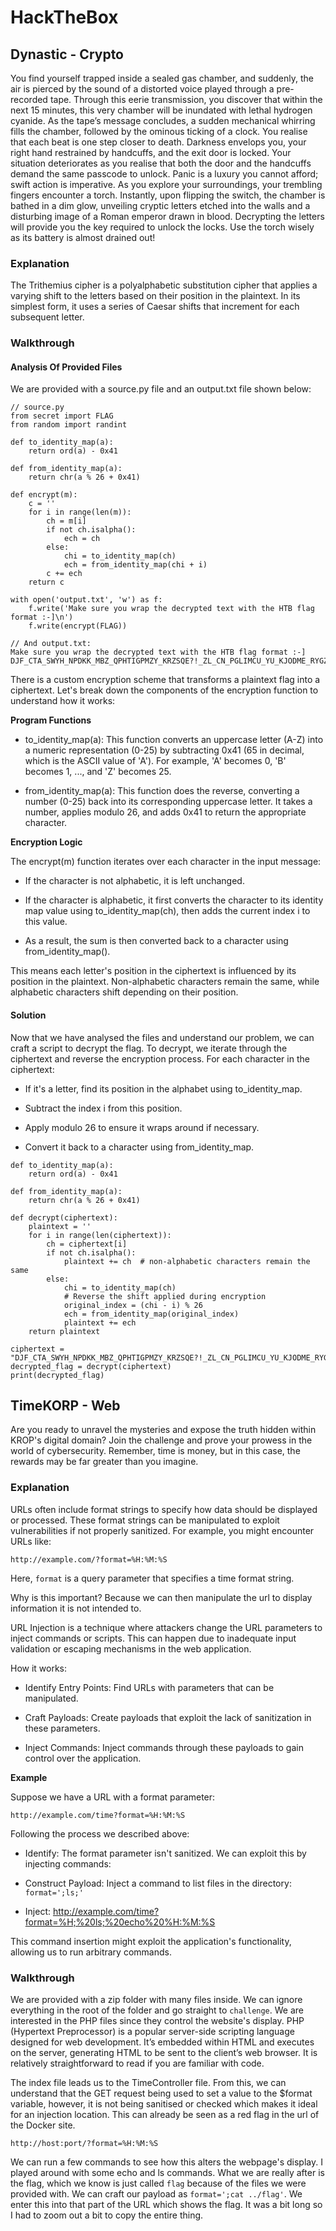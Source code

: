 # HackTheBox

## Dynastic - Crypto

You find yourself trapped inside a sealed gas chamber, and suddenly, the air is pierced by the sound of a distorted voice played through a pre-recorded tape. Through this eerie transmission, you discover that within the next 15 minutes, this very chamber will be inundated with lethal hydrogen cyanide. As the tape’s message concludes, a sudden mechanical whirring fills the chamber, followed by the ominous ticking of a clock. You realise that each beat is one step closer to death. Darkness envelops you, your right hand restrained by handcuffs, and the exit door is locked. Your situation deteriorates as you realise that both the door and the handcuffs demand the same passcode to unlock. Panic is a luxury you cannot afford; swift action is imperative. As you explore your surroundings, your trembling fingers encounter a torch. Instantly, upon flipping the switch, the chamber is bathed in a dim glow, unveiling cryptic letters etched into the walls and a disturbing image of a Roman emperor drawn in blood. Decrypting the letters will provide you the key required to unlock the locks. Use the torch wisely as its battery is almost drained out!

### Explanation

The Trithemius cipher is a polyalphabetic substitution cipher that applies a varying shift to the letters based on their position in the plaintext. In its simplest form, it uses a series of Caesar shifts that increment for each subsequent letter.

### Walkthrough

#### Analysis Of Provided Files

We are provided with a source.py file and an output.txt file shown below:

```
// source.py
from secret import FLAG
from random import randint

def to_identity_map(a):
    return ord(a) - 0x41

def from_identity_map(a):
    return chr(a % 26 + 0x41)

def encrypt(m):
    c = ''
    for i in range(len(m)):
        ch = m[i]
        if not ch.isalpha():
            ech = ch
        else:
            chi = to_identity_map(ch)
            ech = from_identity_map(chi + i)
        c += ech
    return c

with open('output.txt', 'w') as f:
    f.write('Make sure you wrap the decrypted text with the HTB flag format :-]\n')
    f.write(encrypt(FLAG))

// And output.txt:
Make sure you wrap the decrypted text with the HTB flag format :-]
DJF_CTA_SWYH_NPDKK_MBZ_QPHTIGPMZY_KRZSQE?!_ZL_CN_PGLIMCU_YU_KJODME_RYGZXL
```

There is a custom encryption scheme that transforms a plaintext flag into a ciphertext. Let's break down the components of the encryption function to understand how it works:

**Program Functions**

- to_identity_map(a): This function converts an uppercase letter (A-Z) into a numeric representation (0-25) by subtracting 0x41 (65 in decimal, which is the ASCII value of 'A'). For example, 'A' becomes 0, 'B' becomes 1, ..., and 'Z' becomes 25.

- from_identity_map(a): This function does the reverse, converting a number (0-25) back into its corresponding uppercase letter. It takes a number, applies modulo 26, and adds 0x41 to return the appropriate character.

**Encryption Logic**

The encrypt(m) function iterates over each character in the input message:

- If the character is not alphabetic, it is left unchanged.

- If the character is alphabetic, it first converts the character to its identity map value using to_identity_map(ch), then adds the current index i to this value.

- As a result, the sum is then converted back to a character using from_identity_map().

This means each letter's position in the ciphertext is influenced by its position in the plaintext. Non-alphabetic characters remain the same, while alphabetic characters shift depending on their position.

#### Solution

Now that we have analysed the files and understand our problem, we can craft a script to decrypt the flag. To decrypt, we iterate through the ciphertext and reverse the encryption process.
For each character in the ciphertext:

- If it's a letter, find its position in the alphabet using to_identity_map.

- Subtract the index i from this position.

- Apply modulo 26 to ensure it wraps around if necessary.

- Convert it back to a character using from_identity_map.

```
def to_identity_map(a):
    return ord(a) - 0x41

def from_identity_map(a):
    return chr(a % 26 + 0x41)

def decrypt(ciphertext):
    plaintext = ''
    for i in range(len(ciphertext)):
        ch = ciphertext[i]
        if not ch.isalpha():
            plaintext += ch  # non-alphabetic characters remain the same
        else:
            chi = to_identity_map(ch)
            # Reverse the shift applied during encryption
            original_index = (chi - i) % 26
            ech = from_identity_map(original_index)
            plaintext += ech
    return plaintext

ciphertext = "DJF_CTA_SWYH_NPDKK_MBZ_QPHTIGPMZY_KRZSQE?!_ZL_CN_PGLIMCU_YU_KJODME_RYGZXL"
decrypted_flag = decrypt(ciphertext)
print(decrypted_flag)
```

## TimeKORP - Web

Are you ready to unravel the mysteries and expose the truth hidden within KROP's digital domain? Join the challenge and prove your prowess in the world of cybersecurity. Remember, time is money, but in this case, the rewards may be far greater than you imagine.

### Explanation

URLs often include format strings to specify how data should be displayed or processed. These format strings can be manipulated to exploit vulnerabilities if not properly sanitized. For example, you might encounter URLs like:

```
http://example.com/?format=%H:%M:%S
```

Here, `format` is a query parameter that specifies a time format string.

Why is this important? Because we can then manipulate the url to display information it is not intended to.

URL Injection is a technique where attackers change the URL parameters to inject commands or scripts. This can happen due to inadequate input validation or escaping mechanisms in the web application.

How it works:

- Identify Entry Points: Find URLs with parameters that can be manipulated.

- Craft Payloads: Create payloads that exploit the lack of sanitization in these parameters.

- Inject Commands: Inject commands through these payloads to gain control over the application.

**Example**

Suppose we have a URL with a format parameter:

```
http://example.com/time?format=%H:%M:%S
```

Following the process we described above:

- Identify: The format parameter isn't sanitized. We can exploit this by injecting commands:

- Construct Payload: Inject a command to list files in the directory: `format=';ls;'`

- Inject: http://example.com/time?format=%H;%20ls;%20echo%20%H:%M:%S

This command insertion might exploit the application's functionality, allowing us to run arbitrary commands.

### Walkthrough

We are provided with a zip folder with many files inside. We can ignore everything in the root of the folder and go straight to `challenge`. We are interested in the PHP files since they control the website's display. PHP (Hypertext Preprocessor) is a popular server-side scripting language designed for web development. It’s embedded within HTML and executes on the server, generating HTML to be sent to the client’s web browser. It is relatively straightforward to read if you are familiar with code.

The index file leads us to the TimeController file. From this, we can understand that the GET request being used to set a value to the $format variable, however, it is not being sanitised or checked which makes it ideal for an injection location. This can already be seen as a red flag in the url of the Docker site.

```
http://host:port/?format=%H:%M:%S
```

We can run a few commands to see how this alters the webpage's display. I played around with some echo and ls commands. What we are really after is the flag, which we know is just called `flag` because of the files we were provided with. We can craft our payload as `format=';cat ../flag'`. We enter this into that part of the URL which shows the flag. It was a bit long so I had to zoom out a bit to copy the entire thing.

##
